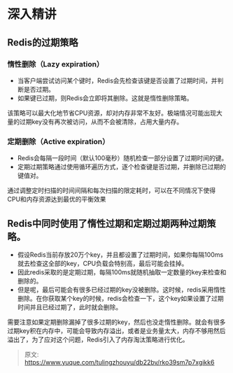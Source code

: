 # 深入精讲


## Redis的过期策略

### 惰性删除（Lazy expiration）

- 当客户端尝试访问某个键时，Redis会先检查该键是否设置了过期时间，并判断是否过期。
- 如果键已过期，则Redis会立即将其删除。这就是惰性删除策略。

该策略可以最大化地节省CPU资源，却对内存非常不友好。极端情况可能出现大量的过期key没有再次被访问，从而不会被清除，占用大量内存。

### 定期删除（Active expiration）

- Redis会每隔一段时间（默认100毫秒）随机检查一部分设置了过期时间的键。
- 定期过期策略通过使用循环遍历方式，逐个检查键是否过期，并删除已过期的键值对。

通过调整定时扫描的时间间隔和每次扫描的限定耗时，可以在不同情况下使得CPU和内存资源达到最优的平衡效果

## Redis中同时使用了惰性过期和定期过期两种过期策略。

- 假设Redis当前存放20万个key，并且都设置了过期时间，如果你每隔100ms就去检查这全部的key，CPU负载会特别高，最后可能会挂掉。
- 因此redis采取的是定期过期，每隔100ms就随机抽取一定数量的key来检查和删除的。
- 但是呢，最后可能会有很多已经过期的key没被删除。这时候，redis采用惰性删除。在你获取某个key的时候，redis会检查一下，这个key如果设置了过期时间并且已经过期了，此时就会删除。

需要注意如果定期删除漏掉了很多过期的key，然后也没走惰性删除。就会有很多过期key积在内存中，可能会导致内存溢出，或者是业务量太大，内存不够用然后溢出了，为了应对这个问题，Redis引入了内存淘汰策略进行优化。


> 原文: <https://www.yuque.com/tulingzhouyu/db22bv/rko39sm7p7xgikk6>